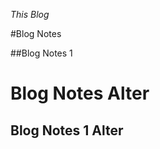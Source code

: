 *This Blog*

#Blog Notes

##Blog Notes 1


Blog Notes Alter
================


Blog Notes 1 Alter
------------------